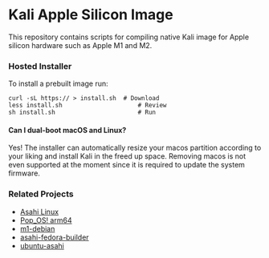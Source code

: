 # Kali Apple Silicon Image
This repository contains scripts for compiling native Kali image for Apple silicon hardware such as Apple M1 and M2.

### Hosted Installer
To install a prebuilt image run:
```
curl -sL https:// > install.sh	# Download
less install.sh						# Review
sh install.sh						# Run

```


#### Can I dual-boot macOS and Linux?
Yes! The installer can automatically resize your macos partition according to your liking and install Kali  in the freed up space. Removing macos is not even supported at the moment since it is required to update the system firmware.


### Related Projects
- [Asahi Linux](https://asahilinux.org/)
- [Pop_OS! arm64](https://github.com/pop-os/pop-arm64/)
- [m1-debian](https://git.zerfleddert.de/cgi-bin/gitweb.cgi/m1-debian)
- [asahi-fedora-builder](https://github.com/leifliddy/asahi-fedora-builder)
- [ubuntu-asahi](https://github.com/UbuntuAsahi/ubuntu-asahi)




